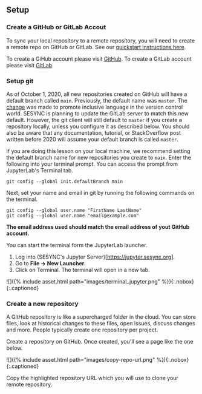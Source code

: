 ---
---

## Setup

### Create a GitHub or GitLab Accout

To sync your local repository to a remote repository, 
you will need to create a remote repo on GitHub or GitLab.
See our [quickstart instructions here](https://cyberhelp.sesync.org/quickstart/creating-a-new-git-project.html).

To create a GiHub account please visit [GitHub](https://github.com).
To create a GitLab account please visit [GitLab](https://about.gitlab.com).

### Setup git

As of October 1, 2020, all new repositories created on GitHub will have a default branch called `main`. Previously, the default name was `master`. The [change](https://github.com/github/renaming) was made to promote inclusive language in the version control world. SESYNC is planning to update the GitLab server to match this new default. However, the git client will still default to `master` if you create a repository locally, unless you configure it as described below. You should also be aware that any documentation, tutorial, or StackOverflow post written before 2020 will assume your default branch is called `master`.

If you are doing this lesson on your local machine, we recommend setting the default branch name for new repositories you create to `main`. Enter the following into your terminal prompt. You can access the prompt from JupyterLab's Terminal tab.

```
git config --global init.defaultBranch main
```

Next, set your name and email in git by running the following commands on the terminal. 
```
git config --global user.name "FirstName LastName"
git config --global user.name "email@example.com"
```
**The email address used should match the email address of yout GitHub account.**

You can start the terminal form the JupyterLab launcher.

1. Log into (SESYNC's Jupyter Server)[https://jupyter.sesync.org].
2. Go to **File -> New Launcher**.
3. Click on Terminal. The terminal will open in a new tab.
 
![]({% include asset.html path="images/terminal_jupyter.png" %}){:.nobox}
{:.captioned}

### Create a new repository

A GitHub repository is like a supercharged folder in the cloud. You can store
files, look at historical changes to these files, open issues, discuss changes 
and more. People typically create one repository per project. 

Create a repository on GitHub. Once created, you'll see a page like the one below.

![]({% include asset.html path="images/copy-repo-url.png" %}){:.nobox}
{:.captioned}

Copy the highlighted repository URL which you will use to clone your remote repository. 


